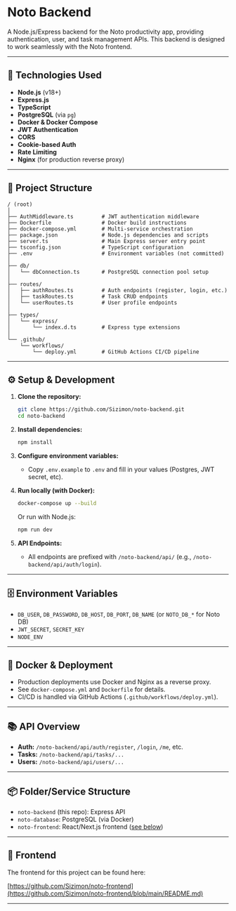 # Noto Backend

A Node.js/Express backend for the Noto productivity app, providing authentication, user, and task management APIs. This backend is designed to work seamlessly with the Noto frontend.

---

## 🚀 Technologies Used

- **Node.js** (v18+)
- **Express.js**
- **TypeScript**
- **PostgreSQL** (via `pg`)
- **Docker & Docker Compose**
- **JWT Authentication**
- **CORS**
- **Cookie-based Auth**
- **Rate Limiting**
- **Nginx** (for production reverse proxy)

---

## 📁 Project Structure

```
/ (root)
│
├── AuthMiddleware.ts         # JWT authentication middleware
├── Dockerfile                # Docker build instructions
├── docker-compose.yml        # Multi-service orchestration
├── package.json              # Node.js dependencies and scripts
├── server.ts                 # Main Express server entry point
├── tsconfig.json             # TypeScript configuration
├── .env                      # Environment variables (not committed)
│
├── db/
│   └── dbConnection.ts       # PostgreSQL connection pool setup
│
├── routes/
│   ├── authRoutes.ts         # Auth endpoints (register, login, etc.)
│   ├── taskRoutes.ts         # Task CRUD endpoints
│   └── userRoutes.ts         # User profile endpoints
│
├── types/
│   └── express/
│       └── index.d.ts        # Express type extensions
│
└── .github/
    └── workflows/
        └── deploy.yml        # GitHub Actions CI/CD pipeline
```

---

## ⚙️ Setup & Development

1. **Clone the repository:**
   ```sh
   git clone https://github.com/Sizimon/noto-backend.git
   cd noto-backend
   ```

2. **Install dependencies:**
   ```sh
   npm install
   ```

3. **Configure environment variables:**
   - Copy `.env.example` to `.env` and fill in your values (Postgres, JWT secret, etc).

4. **Run locally (with Docker):**
   ```sh
   docker-compose up --build
   ```
   Or run with Node.js:
   ```sh
   npm run dev
   ```

5. **API Endpoints:**
   - All endpoints are prefixed with `/noto-backend/api/` (e.g., `/noto-backend/api/auth/login`).

---

## 🗄️ Environment Variables

- `DB_USER`, `DB_PASSWORD`, `DB_HOST`, `DB_PORT`, `DB_NAME` (or `NOTO_DB_*` for Noto DB)
- `JWT_SECRET`, `SECRET_KEY`
- `NODE_ENV`

---

## 🐳 Docker & Deployment

- Production deployments use Docker and Nginx as a reverse proxy.
- See `docker-compose.yml` and `Dockerfile` for details.
- CI/CD is handled via GitHub Actions (`.github/workflows/deploy.yml`).

---

## 📚 API Overview

- **Auth:** `/noto-backend/api/auth/register`, `/login`, `/me`, etc.
- **Tasks:** `/noto-backend/api/tasks/...`
- **Users:** `/noto-backend/api/users/...`

---

## 📦 Folder/Service Structure

- `noto-backend` (this repo): Express API
- `noto-database`: PostgreSQL (via Docker)
- `noto-frontend`: React/Next.js frontend ([see below](#frontend-link))

---

## 🔗 Frontend

The frontend for this project can be found here:

[https://github.com/Sizimon/noto-frontend](https://github.com/Sizimon/noto-frontend/blob/main/README.md)

---

